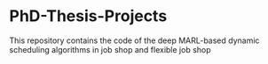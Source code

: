 # PhD-Thesis-Projects
This repository contains the code of the deep MARL-based dynamic scheduling algorithms in job shop and flexible job shop 

